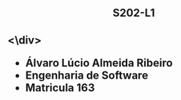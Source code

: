 <h2 align ="center"> S202-L1 <h2> 
  
  <\div>
  
- Álvaro Lúcio Almeida Ribeiro                         
- Engenharia de Software                            
- Matricula 163
